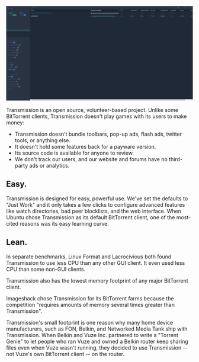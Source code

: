 

<center>
<img src="screenshot.jpg">
</center>




Transmission is an open source, volunteer-based project. Unlike some BitTorrent clients, Transmission doesn't play games with its users to make money:

-  Transmission doesn't bundle toolbars, pop-up ads, flash ads, twitter tools, or anything else.
-  It doesn't hold some features back for a payware version.
-  Its source code is available for anyone to review.
-  We don't track our users, and our website and forums have no third-party ads or analytics. 

## Easy.

Transmission is designed for easy, powerful use. We've set the defaults to "Just Work" and it only takes a few clicks to configure advanced features like watch directories, bad peer blocklists, and the web interface. When Ubuntu chose Transmission as its default BitTorrent client, one of the most-cited reasons was its easy learning curve.

## Lean.

In separate benchmarks, Linux Format and Lacrocivious both found Transmission to use less CPU than any other GUI client. It even used less CPU than some non-GUI clients.

Transmission also has the lowest memory footprint of any major BitTorrent client.

Imageshack chose Transmission for its BitTorrent farms because the competition "requires amounts of memory several times greater than Transmission".

Transmission's small footprint is one reason why many home device manufacturers, such as FON, Belkin, and Networked Media Tank ship with Transmission. When Belkin and Vuze Inc. partnered to write a "Torrent Genie" to let people who ran Vuze and owned a Belkin router keep sharing files even when Vuze wasn't running, they decided to use Transmission -- not Vuze's own BitTorrent client -- on the router.